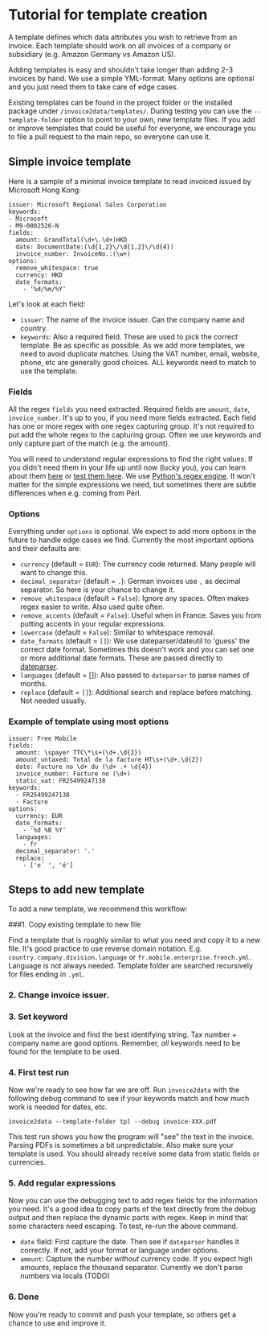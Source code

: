 # Tutorial for template creation

A template defines which data attributes you wish to retrieve from an invoice. Each template should work on all invoices of a company or subsidiary (e.g. Amazon Germany vs Amazon US).

Adding templates is easy and shouldn't take longer than adding 2-3 invoices by hand. We use a simple YML-format. Many options are optional and you just need them to take care of edge cases.

Existing templates can be found in the project folder or the installed package under `/invoice2data/templates/`. During testing you can use the `--template-folder` option to point to your own, new template files. If you add or improve templates that could be useful for everyone, we encourage you to file a pull request to the main repo, so everyone can use it.

## Simple invoice template

Here is a sample of a minimal invoice template to read invoiced issued by Microsoft Hong Kong:

```
issuer: Microsoft Regional Sales Corporation
keywords:
- Microsoft
- M9-0002526-N
fields:
  amount: GrandTotal(\d+\.\d+)HKD
  date: DocumentDate:(\d{1,2}\/\d{1,2}\/\d{4})
  invoice_number: InvoiceNo.:(\w+)
options:
  remove_whitespace: true
  currency: HKD
  date_formats:
    - '%d/%m/%Y'
```

Let's look at each field:

- `issuer`: The name of the invoice issuer. Can the company name and country.
- `keywords`: Also a required field. These are used to pick the correct template. Be as specific as possible. As we add more templates, we need to avoid duplicate matches. Using the VAT number, email, website, phone, etc are generally good choices. ALL keywords need to match to use the template.

### Fields
All the regex `fields` you need extracted. Required fields are `amount`, `date`, `invoice_number`. It's up to you, if you need more fields extracted. Each field has one or more regex with one regex capturing group. It's not required to put add the whole regex to the capturing group. Often we use keywords and only capture part of the match (e.g. the amount).

You will need to understand regular expressions to find the right values. If you didn't need them in your life up until now (lucky you), you can learn about them [here](http://www.zytrax.com/tech/web/regex.htm) or [test them here](http://www.regexr.com/). We use [Python's regex engine](https://docs.python.org/2/library/re.html). It won't matter for the simple expressions we need, but sometimes there are subtle differences when e.g. coming from Perl.

### Options

Everything under `options` is optional. We expect to add more options in the future to handle edge cases we find. Currently the most important options and their defaults are:

- `currency` (default = `EUR`): The currency code returned. Many people will want to change this.
- `decimal_separator` (default = `.`): German invoices use `,` as decimal separator. So here is your chance to change it.
- `remove_whitespace` (default = `False`): Ignore any spaces. Often makes regex easier to write. Also used quite often.
- `remove_accents` (default = `False`): Useful when in France. Saves you from putting accents in your regular expressions.
- `lowercase` (default = `False`): Similar to whitespace removal.
- `date_formats` (default = `[]`): We use dateparser/dateutil to 'guess' the correct date format. Sometimes this doesn't work and you can set one or more additional date formats. These are passed directly to [dateparser](https://github.com/scrapinghub/dateparser).
- `languages` (default = []): Also passed to `dateparser` to parse names of months.
- `replace` (default = `[]`): Additional search and replace before matching. Not needed usually.

### Example of template using most options

```
issuer: Free Mobile
fields:
  amount: \spayer TTC\*\s+(\d+.\d{2})
  amount_untaxed: Total de la facture HT\s+(\d+.\d{2})
  date: Facture no \d+ du (\d+ .+ \d{4})
  invoice_number: Facture no (\d+)
  static_vat: FR25499247138
keywords:
  - FR25499247138
  - Facture
options:
  currency: EUR
  date_formats:
    - '%d %B %Y'
  languages:
    - fr
  decimal_separator: '.'
  replace:
    - ['e´ ', 'é']
```

## Steps to add new template

To add a new template, we recommend this workflow:

###1. Copy existing template to new file

Find a template that is roughly similar to what you need and copy it to a new file. It's good practice to use reverse domain notation. E.g. `country.company.division.language` or `fr.mobile.enterprise.french.yml`. Language is not always needed. Template folder are searched recursively for files ending in `.yml`.

### 2. Change invoice issuer.

### 3. Set keyword
Look at the invoice and find the best identifying string. Tax number + company name are good options. Remember, *all* keywords need to be found for the template to be used.

### 4. First test run
Now we're ready to see how far we are off. Run `invoice2data` with the following debug command to see if your keywords match and how much work is needed for dates, etc.

`invoice2data --template-folder tpl --debug invoice-XXX.pdf`

This test run shows you how the program will "see" the text in the invoice. Parsing PDFs is sometimes a bit unpredictable. Also make sure your template is used. You should already receive some data from static fields or currencies.

### 5. Add regular expressions
Now you can use the debugging text to add regex fields for the information you need. It's a good idea to copy parts of the text directly from the debug output and then replace the dynamic parts with regex. Keep in mind that some characters need escaping.  To test, re-run the above command.

- `date` field: First capture the date. Then see if `dateparser` handles it correctly. If not, add your format or language under options.
- `amount`: Capture the number *without* currency code. If you expect high amounts, replace the thousand separator. Currently we don't parse numbers via locals (TODO)

### 6. Done
Now you're ready to commit and push your template, so others get a chance to use and improve it.
